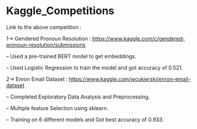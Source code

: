 # Kaggle_Competitions

Link to the above competition :

1-> Gendered Pronoun Resolution : https://www.kaggle.com/c/gendered-pronoun-resolution/submissions
   
   – Used a pre-trained BERT model to get embeddings.
   
   – Used Logistic Regression to train the model and got accuracy of 0.521.
    

2-> Enron Email Dataset : https://www.kaggle.com/wcukierski/enron-email-dataset
  
   – Completed Exploratory Data Analysis and Preprocessing.
  
   – Multiple feature Selection using sklearn.
   
   – Training on 6 different models and Got best accuracy of 0.933.


